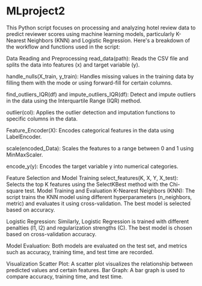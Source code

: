 # MLproject2
This Python script focuses on processing and analyzing hotel review data to predict reviewer scores using machine learning models, particularly K-Nearest Neighbors (KNN) and Logistic Regression. Here's a breakdown of the workflow and functions used in the script:

Data Reading and Preprocessing
read_data(path): Reads the CSV file and splits the data into features (x) and target variable (y).

handle_nulls(X_train, y_train): Handles missing values in the training data by filling them with the mode or using forward-fill for certain columns.

find_outliers_IQR(df) and impute_outliers_IQR(df): Detect and impute outliers in the data using the Interquartile Range (IQR) method.

outlier(col): Applies the outlier detection and imputation functions to specific columns in the data.

Feature_Encoder(X): Encodes categorical features in the data using LabelEncoder.

scale(encoded_Data): Scales the features to a range between 0 and 1 using MinMaxScaler.

encode_y(y): Encodes the target variable y into numerical categories.

Feature Selection and Model Training
select_features(K, X, Y, X_test): Selects the top K features using the SelectKBest method with the Chi-square test.
Model Training and Evaluation
K-Nearest Neighbors (KNN): The script trains the KNN model using different hyperparameters (n_neighbors, metric) and evaluates it using cross-validation. The best model is selected based on accuracy.

Logistic Regression: Similarly, Logistic Regression is trained with different penalties (l1, l2) and regularization strengths (C). The best model is chosen based on cross-validation accuracy.

Model Evaluation: Both models are evaluated on the test set, and metrics such as accuracy, training time, and test time are recorded.

Visualization
Scatter Plot: A scatter plot visualizes the relationship between predicted values and certain features.
Bar Graph: A bar graph is used to compare accuracy, training time, and test time.
